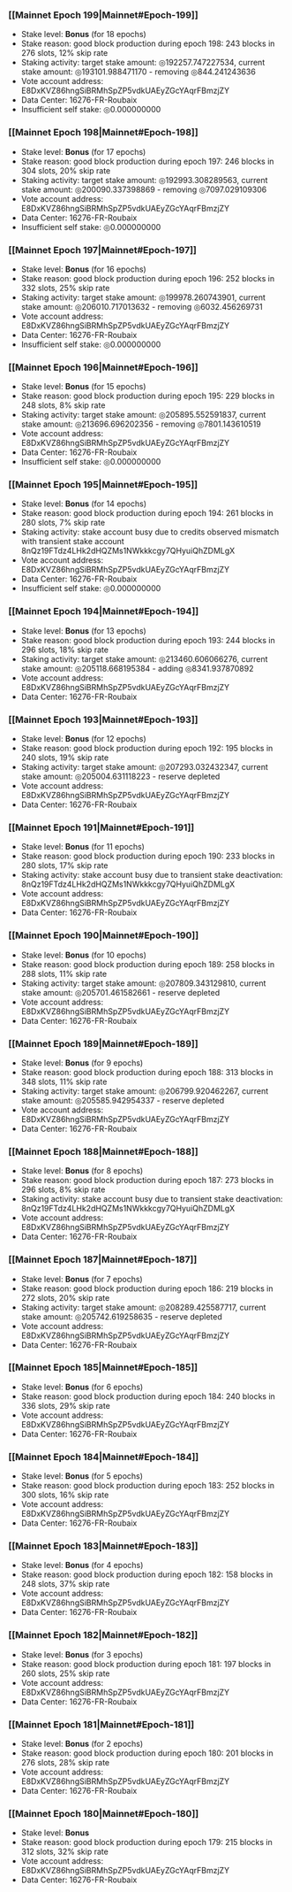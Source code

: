 ### [[Mainnet Epoch 199|Mainnet#Epoch-199]]
* Stake level: **Bonus** (for 18 epochs)
* Stake reason: good block production during epoch 198: 243 blocks in 276 slots, 12% skip rate
* Staking activity: target stake amount: ◎192257.747227534, current stake amount: ◎193101.988471170 - removing ◎844.241243636
* Vote account address: E8DxKVZ86hngSiBRMhSpZP5vdkUAEyZGcYAqrFBmzjZY
* Data Center: 16276-FR-Roubaix
* Insufficient self stake: ◎0.000000000
### [[Mainnet Epoch 198|Mainnet#Epoch-198]]
* Stake level: **Bonus** (for 17 epochs)
* Stake reason: good block production during epoch 197: 246 blocks in 304 slots, 20% skip rate
* Staking activity: target stake amount: ◎192993.308289563, current stake amount: ◎200090.337398869 - removing ◎7097.029109306
* Vote account address: E8DxKVZ86hngSiBRMhSpZP5vdkUAEyZGcYAqrFBmzjZY
* Data Center: 16276-FR-Roubaix
* Insufficient self stake: ◎0.000000000
### [[Mainnet Epoch 197|Mainnet#Epoch-197]]
* Stake level: **Bonus** (for 16 epochs)
* Stake reason: good block production during epoch 196: 252 blocks in 332 slots, 25% skip rate
* Staking activity: target stake amount: ◎199978.260743901, current stake amount: ◎206010.717013632 - removing ◎6032.456269731
* Vote account address: E8DxKVZ86hngSiBRMhSpZP5vdkUAEyZGcYAqrFBmzjZY
* Data Center: 16276-FR-Roubaix
* Insufficient self stake: ◎0.000000000
### [[Mainnet Epoch 196|Mainnet#Epoch-196]]
* Stake level: **Bonus** (for 15 epochs)
* Stake reason: good block production during epoch 195: 229 blocks in 248 slots, 8% skip rate
* Staking activity: target stake amount: ◎205895.552591837, current stake amount: ◎213696.696202356 - removing ◎7801.143610519
* Vote account address: E8DxKVZ86hngSiBRMhSpZP5vdkUAEyZGcYAqrFBmzjZY
* Data Center: 16276-FR-Roubaix
* Insufficient self stake: ◎0.000000000
### [[Mainnet Epoch 195|Mainnet#Epoch-195]]
* Stake level: **Bonus** (for 14 epochs)
* Stake reason: good block production during epoch 194: 261 blocks in 280 slots, 7% skip rate
* Staking activity: stake account busy due to credits observed mismatch with transient stake account 8nQz19FTdz4LHk2dHQZMs1NWkkkcgy7QHyuiQhZDMLgX
* Vote account address: E8DxKVZ86hngSiBRMhSpZP5vdkUAEyZGcYAqrFBmzjZY
* Data Center: 16276-FR-Roubaix
* Insufficient self stake: ◎0.000000000
### [[Mainnet Epoch 194|Mainnet#Epoch-194]]
* Stake level: **Bonus** (for 13 epochs)
* Stake reason: good block production during epoch 193: 244 blocks in 296 slots, 18% skip rate
* Staking activity: target stake amount: ◎213460.606066276, current stake amount: ◎205118.668195384 - adding ◎8341.937870892
* Vote account address: E8DxKVZ86hngSiBRMhSpZP5vdkUAEyZGcYAqrFBmzjZY
* Data Center: 16276-FR-Roubaix
### [[Mainnet Epoch 193|Mainnet#Epoch-193]]
* Stake level: **Bonus** (for 12 epochs)
* Stake reason: good block production during epoch 192: 195 blocks in 240 slots, 19% skip rate
* Staking activity: target stake amount: ◎207293.032432347, current stake amount: ◎205004.631118223 - reserve depleted
* Vote account address: E8DxKVZ86hngSiBRMhSpZP5vdkUAEyZGcYAqrFBmzjZY
* Data Center: 16276-FR-Roubaix
### [[Mainnet Epoch 191|Mainnet#Epoch-191]]
* Stake level: **Bonus** (for 11 epochs)
* Stake reason: good block production during epoch 190: 233 blocks in 280 slots, 17% skip rate
* Staking activity: stake account busy due to transient stake deactivation: 8nQz19FTdz4LHk2dHQZMs1NWkkkcgy7QHyuiQhZDMLgX
* Vote account address: E8DxKVZ86hngSiBRMhSpZP5vdkUAEyZGcYAqrFBmzjZY
* Data Center: 16276-FR-Roubaix
### [[Mainnet Epoch 190|Mainnet#Epoch-190]]
* Stake level: **Bonus** (for 10 epochs)
* Stake reason: good block production during epoch 189: 258 blocks in 288 slots, 11% skip rate
* Staking activity: target stake amount: ◎207809.343129810, current stake amount: ◎205701.461582661 - reserve depleted
* Vote account address: E8DxKVZ86hngSiBRMhSpZP5vdkUAEyZGcYAqrFBmzjZY
* Data Center: 16276-FR-Roubaix
### [[Mainnet Epoch 189|Mainnet#Epoch-189]]
* Stake level: **Bonus** (for 9 epochs)
* Stake reason: good block production during epoch 188: 313 blocks in 348 slots, 11% skip rate
* Staking activity: target stake amount: ◎206799.920462267, current stake amount: ◎205585.942954337 - reserve depleted
* Vote account address: E8DxKVZ86hngSiBRMhSpZP5vdkUAEyZGcYAqrFBmzjZY
* Data Center: 16276-FR-Roubaix
### [[Mainnet Epoch 188|Mainnet#Epoch-188]]
* Stake level: **Bonus** (for 8 epochs)
* Stake reason: good block production during epoch 187: 273 blocks in 296 slots, 8% skip rate
* Staking activity: stake account busy due to transient stake deactivation: 8nQz19FTdz4LHk2dHQZMs1NWkkkcgy7QHyuiQhZDMLgX
* Vote account address: E8DxKVZ86hngSiBRMhSpZP5vdkUAEyZGcYAqrFBmzjZY
* Data Center: 16276-FR-Roubaix
### [[Mainnet Epoch 187|Mainnet#Epoch-187]]
* Stake level: **Bonus** (for 7 epochs)
* Stake reason: good block production during epoch 186: 219 blocks in 272 slots, 20% skip rate
* Staking activity: target stake amount: ◎208289.425587717, current stake amount: ◎205742.619258635 - reserve depleted
* Vote account address: E8DxKVZ86hngSiBRMhSpZP5vdkUAEyZGcYAqrFBmzjZY
* Data Center: 16276-FR-Roubaix
### [[Mainnet Epoch 185|Mainnet#Epoch-185]]
* Stake level: **Bonus** (for 6 epochs)
* Stake reason: good block production during epoch 184: 240 blocks in 336 slots, 29% skip rate
* Vote account address: E8DxKVZ86hngSiBRMhSpZP5vdkUAEyZGcYAqrFBmzjZY
* Data Center: 16276-FR-Roubaix
### [[Mainnet Epoch 184|Mainnet#Epoch-184]]
* Stake level: **Bonus** (for 5 epochs)
* Stake reason: good block production during epoch 183: 252 blocks in 300 slots, 16% skip rate
* Vote account address: E8DxKVZ86hngSiBRMhSpZP5vdkUAEyZGcYAqrFBmzjZY
* Data Center: 16276-FR-Roubaix
### [[Mainnet Epoch 183|Mainnet#Epoch-183]]
* Stake level: **Bonus** (for 4 epochs)
* Stake reason: good block production during epoch 182: 158 blocks in 248 slots, 37% skip rate
* Vote account address: E8DxKVZ86hngSiBRMhSpZP5vdkUAEyZGcYAqrFBmzjZY
* Data Center: 16276-FR-Roubaix
### [[Mainnet Epoch 182|Mainnet#Epoch-182]]
* Stake level: **Bonus** (for 3 epochs)
* Stake reason: good block production during epoch 181: 197 blocks in 260 slots, 25% skip rate
* Vote account address: E8DxKVZ86hngSiBRMhSpZP5vdkUAEyZGcYAqrFBmzjZY
* Data Center: 16276-FR-Roubaix
### [[Mainnet Epoch 181|Mainnet#Epoch-181]]
* Stake level: **Bonus** (for 2 epochs)
* Stake reason: good block production during epoch 180: 201 blocks in 276 slots, 28% skip rate
* Vote account address: E8DxKVZ86hngSiBRMhSpZP5vdkUAEyZGcYAqrFBmzjZY
* Data Center: 16276-FR-Roubaix
### [[Mainnet Epoch 180|Mainnet#Epoch-180]]
* Stake level: **Bonus**
* Stake reason: good block production during epoch 179: 215 blocks in 312 slots, 32% skip rate
* Vote account address: E8DxKVZ86hngSiBRMhSpZP5vdkUAEyZGcYAqrFBmzjZY
* Data Center: 16276-FR-Roubaix